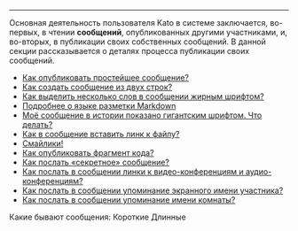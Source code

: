 ***

Основная деятельность пользователя Kato в системе заключается, во-первых, в чтении **сообщений**, опубликованных другими участниками, и, во-вторых, в публикации своих собственных сообщений. В данной секции рассказывается о деталях процесса публикации своих сообщений.

 - [Как опубликовать простейшее сообщение?](/articles/ru/faq/list#how-to-send-a-message)
 - [Как создать сообщение из двух строк?](/articles/ru/faq/list#how-to-create-a-new-line)
 - [Как выделить несколько слов в сообщении жирным шрифтом?](/articles/ru/faq/list#how-to-bold)
 - [Подробнее о языке разметки Markdown](/articles/ru/faq/list#about-markdown)
 - [Моё сообщение в истории показано гигантским шрифтом. Что делать?](/articles/ru/faq/list#how-to-turn-markdown-off)
 - [Как в сообщение вставить линк к файлу?](/articles/ru/faq/list#how-to-insert-links)
 - [Смайлики!](/articles/ru/faq/list#emoji-support)
 - [Как опубликовать фрагмент кода?](/articles/ru/faq/list#code-support)
 - [Как послать «секретное» сообщение?](/articles/ru/faq/list#otr)
 - [Как послать в сообщении линки к видео-конференциям и аудио-конференциям?](/articles/ru/faq/list#conferences)
 - [Как послать в сообщении упоминание экранного имени участника?](/articles/ru/faq/list#member-mentions)
 - [Как послать в сообщении упоминание имени комнаты?](/articles/ru/faq/list#room-mentions)
 
Какие бывают сообщения:
  Короткие
  Длинные
